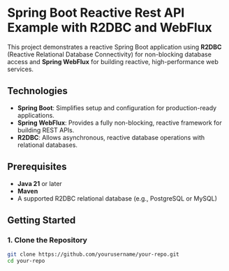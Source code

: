# Spring Boot Reactive Rest API Example with R2DBC and WebFlux

This project demonstrates a reactive Spring Boot application using **R2DBC** (Reactive Relational Database Connectivity) for non-blocking database access and **Spring WebFlux** for building reactive, high-performance web services.

## Technologies
- **Spring Boot**: Simplifies setup and configuration for production-ready applications.
- **Spring WebFlux**: Provides a fully non-blocking, reactive framework for building REST APIs.
- **R2DBC**: Allows asynchronous, reactive database operations with relational databases.

## Prerequisites
- **Java 21** or later
- **Maven**
- A supported R2DBC relational database (e.g., PostgreSQL or MySQL)

## Getting Started

### 1. Clone the Repository
```bash
git clone https://github.com/yourusername/your-repo.git
cd your-repo
